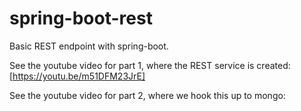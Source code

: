 # spring-boot-rest

Basic REST endpoint with spring-boot.

See the youtube video for part 1, where the REST service is created: [https://youtu.be/m51DFM23JrE]

See the youtube video for part 2, where we hook this up to mongo:
